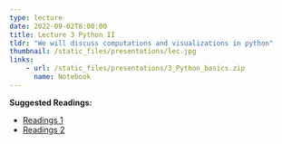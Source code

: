 ```yaml
---
type: lecture
date: 2022-09-02T8:00:00
title: Lecture 3 Python II
tldr: "We will discuss computations and visualizations in python"
thumbnail: /static_files/presentations/lec.jpg
links: 
    - url: /static_files/presentations/3_Python_basics.zip
      name: Notebook
---
```

**Suggested Readings:**
- [Readings 1](https://www.w3schools.com/PYTHON/numpy/default.asp)
- [Readings 2](https://www.w3schools.com/python/matplotlib_intro.asp)

